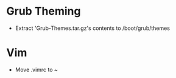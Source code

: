 # Grub Theming
  - Extract 'Grub-Themes.tar.gz's contents to /boot/grub/themes

# Vim
  - Move .vimrc to ~
